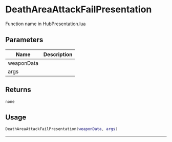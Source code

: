 # DeathAreaAttackFailPresentation

Function name in HubPresentation.lua

## Parameters

| Name       | Description |
| ---------- | ----------- |
| weaponData |             |
| args       |             |

## Returns

`none`

## Usage

```lua
DeathAreaAttackFailPresentation(weaponData, args)
```

---
